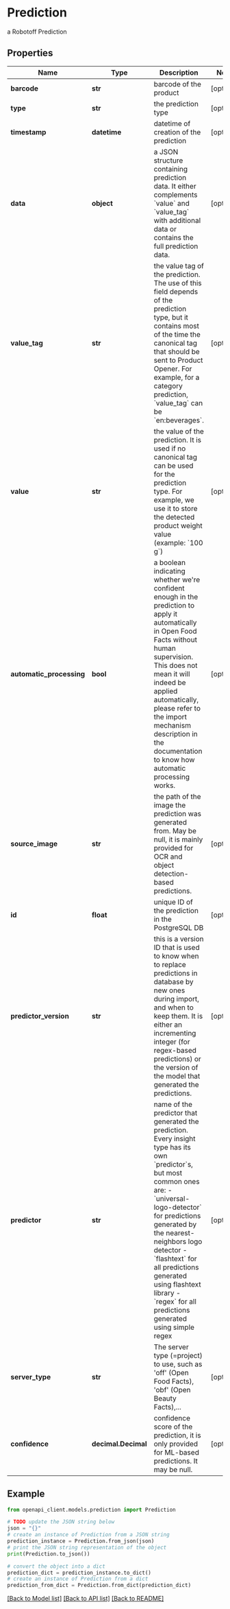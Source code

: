 # Prediction

a Robotoff Prediction

## Properties

Name | Type | Description | Notes
------------ | ------------- | ------------- | -------------
**barcode** | **str** | barcode of the product | [optional] 
**type** | **str** | the prediction type | [optional] 
**timestamp** | **datetime** | datetime of creation of the prediction | [optional] 
**data** | **object** | a JSON structure containing prediction data. It either complements &#x60;value&#x60; and &#x60;value_tag&#x60; with additional data or contains the full prediction data.  | [optional] 
**value_tag** | **str** | the value tag of the prediction. The use of this field depends of the prediction type, but it contains most of the time the canonical tag that should be sent to Product Opener. For example, for a category prediction, &#x60;value_tag&#x60; can be &#x60;en:beverages&#x60;.  | [optional] 
**value** | **str** | the value of the prediction. It is used if no canonical tag can be used for the prediction type. For example, we use it to store the detected product weight value (example: &#x60;100 g&#x60;)  | [optional] 
**automatic_processing** | **bool** | a boolean indicating whether we&#39;re confident enough in the prediction to apply it automatically in Open Food Facts without human supervision. This does not mean it will indeed be applied automatically, please refer to the import mechanism description in the documentation to know how automatic processing works.  | [optional] 
**source_image** | **str** | the path of the image the prediction was generated from. May be null, it is mainly provided for OCR and object detection-based predictions.  | [optional] 
**id** | **float** | unique ID of the prediction in the PostgreSQL DB | [optional] 
**predictor_version** | **str** | this is a version ID that is used to know when to replace predictions in database by new ones during import, and when to keep them. It is either an incrementing integer (for regex-based predictions) or the version of the model that generated the predictions.  | [optional] 
**predictor** | **str** | name of the predictor that generated the prediction. Every insight type has its own &#x60;predictor&#x60;s, but most common ones are:   - &#x60;universal-logo-detector&#x60; for predictions generated by the nearest-neighbors logo detector   - &#x60;flashtext&#x60; for all predictions generated using flashtext library   - &#x60;regex&#x60; for all predictions generated using simple regex  | [optional] 
**server_type** | **str** | The server type (&#x3D;project) to use, such as &#39;off&#39; (Open Food Facts), &#39;obf&#39; (Open Beauty Facts),... | [optional] 
**confidence** | **decimal.Decimal** | confidence score of the prediction, it is only provided for ML-based predictions. It may be null.  | [optional] 

## Example

```python
from openapi_client.models.prediction import Prediction

# TODO update the JSON string below
json = "{}"
# create an instance of Prediction from a JSON string
prediction_instance = Prediction.from_json(json)
# print the JSON string representation of the object
print(Prediction.to_json())

# convert the object into a dict
prediction_dict = prediction_instance.to_dict()
# create an instance of Prediction from a dict
prediction_from_dict = Prediction.from_dict(prediction_dict)
```
[[Back to Model list]](../README.md#documentation-for-models) [[Back to API list]](../README.md#documentation-for-api-endpoints) [[Back to README]](../README.md)


